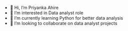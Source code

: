 - 👋 Hi, I’m Priyanka Ahire
- 👀 I’m interested in Data analyst role
- 🌱 I’m currently learning Python for better data analysis
- 💞️ I’m looking to collaborate on data analyst projects


<!---
Priyanka-Ahire333/Priyanka-Ahire333 is a ✨ special ✨ repository because its `README.md` (this file) appears on your GitHub profile.
You can click the Preview link to take a look at your changes.
--->

